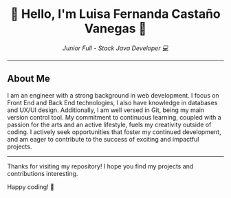 <!-- Centrar el título -->
<h1 align="center"> 💜 Hello, I'm Luisa Fernanda Castaño Vanegas 💜</h1>

<!-- Subtítulo -->
<p align="center"><em>Junior Full - Stack Java Developer 💻</em></p>

<!-- Separador 
<hr>
![Banner](https://github.com/LuisaCastano40/LuisaCastano40/assets/132719028/fb0ea06b-112a-435c-a24f-8a9333e9ad83)
-->
---

## About Me

I am an engineer with a strong background in web development. I focus on Front End and Back End technologies, I also have knowledge in databases and UX/UI design. Additionally, I am well versed in Git, being my main version control tool. My commitment to continuous learning, coupled with a passion for the arts and an active lifestyle, fuels my creativity outside of coding. I actively seek opportunities that foster my continued development, and am eager to contribute to the success of exciting and impactful projects.

---
<!--
## Skills

- **Programming Languages:** ![HTML5](https://img.shields.io/badge/html%205-grey?style=for-the-badge&logo=html5&logoColor=white&labelColor=8E2DE2), ![CSS3](https://img.shields.io/badge/css%203-grey?style=for-the-badge&logo=css3&logoColor=white&labelColor=8E2DE2), ![JavaScript](https://img.shields.io/badge/-JavaScript-grey?style=for-the-badge&logo=javascript&logoColor=white&labelColor=8E2DE2), ![Java](https://img.shields.io/badge/-Java-grey?style=for-the-badge&logo=java&logoColor=white&labelColor=8E2DE2)
- **Frontend Technologies:** ![React](https://img.shields.io/badge/-react-grey?style=for-the-badge&logo=react&logoColor=white&labelColor=8E2DE2), ![Angular](https://img.shields.io/badge/-angular-grey?style=for-the-badge&logo=angular&logoColor=white&labelColor=8E2DE2), ![Bootstrap](https://img.shields.io/badge/-bootstrap-grey?style=for-the-badge&logo=bootstrap&logoColor=white&labelColor=8E2DE2)
- **Backend Technologies:** ![Node.js](https://img.shields.io/badge/-node-grey?style=for-the-badge&logo=node.js&logoColor=white&labelColor=8E2DE2), Express
- **Databases:** ![mongodb](https://img.shields.io/badge/-mongodb-grey?style=for-the-badge&logo=mongodb&logoColor=white&labelColor=8E2DE2), MySQL
- **Design Tools:** Figma
- **Methodologies:** Agile, Scrum 
- **Others:** Git, RESTful APIs



## Featured Projects

### [Project Name 1]
_Brief description of the project and technologies used._

### [Project Name 2]
_Brief description of the project and technologies used._

### [Project Name 3]
_Brief description of the project and technologies used._

_Explore more of my projects on my [portfolio](link to portfolio)._

## Contact

If you have any questions, suggestions, or just want to say hello, feel free to get in touch.

- **Email:** [your.email@example.com](mailto:your.email@example.com)
- **LinkedIn:** [Your Name on LinkedIn](link to LinkedIn profile)
- **Website/Portfolio:** [Your Website/Portfolio](link to portfolio)

## Resume

You can check out my [resume](link to resume) for more details on my experience and skills.

-->

Thanks for visiting my repository! I hope you find my projects and contributions interesting.

Happy coding! 🚀
